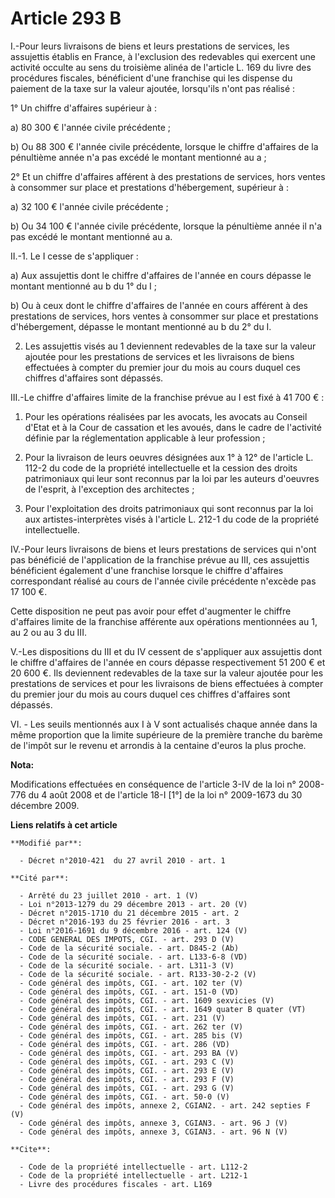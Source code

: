 # Article 293 B

I.-Pour leurs livraisons de biens et leurs prestations de services, les assujettis établis en France, à l'exclusion des
redevables qui exercent une activité occulte au sens du troisième alinéa de l'article L. 169 du livre des procédures
fiscales, bénéficient d'une franchise qui les dispense du paiement de la taxe sur la valeur ajoutée, lorsqu'ils n'ont pas
réalisé : 

1° Un chiffre d'affaires supérieur à : 

a) 80 300 € l'année civile précédente ; 

b) Ou 88 300 € l'année civile précédente, lorsque le chiffre d'affaires de la pénultième année n'a pas excédé le montant
mentionné au a ; 

2° Et un chiffre d'affaires afférent à des prestations de services, hors ventes à consommer sur place et prestations
d'hébergement, supérieur à : 

a) 32 100 € l'année civile précédente ; 

b) Ou 34 100 € l'année civile précédente, lorsque la pénultième année il n'a pas excédé le montant mentionné au a. 

II.-1. Le I cesse de s'appliquer : 

a) Aux assujettis dont le chiffre d'affaires de l'année en cours dépasse le montant mentionné au b du 1° du I ; 

b) Ou à ceux dont le chiffre d'affaires de l'année en cours afférent à des prestations de services, hors ventes à consommer
sur place et prestations d'hébergement, dépasse le montant mentionné au b du 2° du I. 

2. Les assujettis visés au 1 deviennent redevables de la taxe sur la valeur ajoutée pour les prestations de services et les
livraisons de biens effectuées à compter du premier jour du mois au cours duquel ces chiffres d'affaires sont dépassés. 

III.-Le chiffre d'affaires limite de la franchise prévue au I est fixé à 41 700 € : 

1. Pour les opérations réalisées par les avocats, les avocats au Conseil d'Etat et à la Cour de cassation et les avoués, dans
le cadre de l'activité définie par la réglementation applicable à leur profession ; 

2. Pour la livraison de leurs oeuvres désignées aux 1° à 12° de l'article L. 112-2 du code de la propriété intellectuelle et
la cession des droits patrimoniaux qui leur sont reconnus par la loi par les auteurs d'oeuvres de l'esprit, à l'exception des
architectes ; 

3. Pour l'exploitation des droits patrimoniaux qui sont reconnus par la loi aux artistes-interprètes visés à l'article L.
212-1 du code de la propriété intellectuelle. 

IV.-Pour leurs livraisons de biens et leurs prestations de services qui n'ont pas bénéficié de l'application de la franchise
prévue au III, ces assujettis bénéficient également d'une franchise lorsque le chiffre d'affaires correspondant réalisé au
cours de l'année civile précédente n'excède pas 17 100 €. 

Cette disposition ne peut pas avoir pour effet d'augmenter le chiffre d'affaires limite de la franchise afférente aux
opérations mentionnées au 1, au 2 ou au 3 du III.

V.-Les dispositions du III et du IV cessent de s'appliquer aux assujettis dont le chiffre d'affaires de l'année en cours
dépasse respectivement 51 200 € et 20 600 €. Ils deviennent redevables de la taxe sur la valeur ajoutée pour les prestations
de services et pour les livraisons de biens effectuées à compter du premier jour du mois au cours duquel ces chiffres
d'affaires sont dépassés.

VI. - Les seuils mentionnés aux I à V sont actualisés chaque année dans la même proportion que la limite supérieure de la
première tranche du barème de l'impôt sur le revenu et arrondis à la centaine d'euros la plus proche.

**Nota:**

Modifications effectuées en conséquence de l'article 3-IV de la loi n° 2008-776 du 4 août 2008 et de l'article 18-I [1°] de
la loi n° 2009-1673 du 30 décembre 2009.

**Liens relatifs à cet article**

	**Modifié par**:

	  - Décret n°2010-421  du 27 avril 2010 - art. 1

	**Cité par**:

	  - Arrêté du 23 juillet 2010 - art. 1 (V)
	  - Loi n°2013-1279 du 29 décembre 2013 - art. 20 (V)
	  - Décret n°2015-1710 du 21 décembre 2015 - art. 2
	  - Décret n°2016-193 du 25 février 2016 - art. 3
	  - Loi n°2016-1691 du 9 décembre 2016 - art. 124 (V)
	  - CODE GENERAL DES IMPOTS, CGI. - art. 293 D (V)
	  - Code de la sécurité sociale. - art. D845-2 (Ab)
	  - Code de la sécurité sociale. - art. L133-6-8 (VD)
	  - Code de la sécurité sociale. - art. L311-3 (V)
	  - Code de la sécurité sociale. - art. R133-30-2-2 (V)
	  - Code général des impôts, CGI. - art. 102 ter (V)
	  - Code général des impôts, CGI. - art. 151-0 (VD)
	  - Code général des impôts, CGI. - art. 1609 sexvicies (V)
	  - Code général des impôts, CGI. - art. 1649 quater B quater (VT)
	  - Code général des impôts, CGI. - art. 231 (V)
	  - Code général des impôts, CGI. - art. 262 ter (V)
	  - Code général des impôts, CGI. - art. 285 bis (V)
	  - Code général des impôts, CGI. - art. 286 (VD)
	  - Code général des impôts, CGI. - art. 293 BA (V)
	  - Code général des impôts, CGI. - art. 293 C (V)
	  - Code général des impôts, CGI. - art. 293 E (V)
	  - Code général des impôts, CGI. - art. 293 F (V)
	  - Code général des impôts, CGI. - art. 293 G (V)
	  - Code général des impôts, CGI. - art. 50-0 (V)
	  - Code général des impôts, annexe 2, CGIAN2. - art. 242 septies F (V)
	  - Code général des impôts, annexe 3, CGIAN3. - art. 96 J (V)
	  - Code général des impôts, annexe 3, CGIAN3. - art. 96 N (V)

	**Cite**:

	  - Code de la propriété intellectuelle - art. L112-2
	  - Code de la propriété intellectuelle - art. L212-1
	  - Livre des procédures fiscales - art. L169
